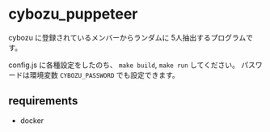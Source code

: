 # cybozu_puppeteer

cybozu に登録されているメンバーからランダムに 5人抽出するプログラムです。

config.js に各種設定をしたのち、 `make build`, `make run` してください。
パスワードは環境変数 `CYBOZU_PASSWORD` でも設定できます。

## requirements

* docker
